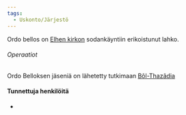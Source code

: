 ```yaml
---
tags:
  - Uskonto/Järjestö
---
```

Ordo bellos on [Elhen kirkon](Elhen%20kirkko.md) sodankäyntiin erikoistunut lahko.

###### Operaatiot

Ordo Belloksen jäseniä on lähetetty tutkimaan [Bôl-Thazâdia](Bôl-Thazâdin%20kadonnut%20kaupunki.md)

#### Tunnettuja henkilöitä
- 
